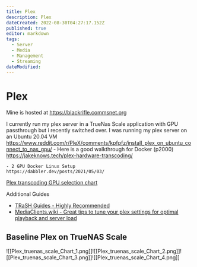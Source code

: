 ```yaml
---
title: Plex
description: Plex
dateCreated: 2022-08-30T04:27:17.152Z
published: true
editor: markdown
tags:
  - Server
  - Media
  - Management
  - Streaming
dateModified: 
---
```

# Plex

Mine is hosted at https://blackrifle.commsnet.org


I currently run my plex server in a TrueNas Scale application with GPU passthrough but i recently switched over. I was running my plex server on an Ubuntu 20.04 VM
	https://www.reddit.com/r/PleX/comments/kpfpfz/install_plex_on_ubuntu_connect_to_nas_gpu/
	- Here is a good walkthrough for Docker (p2000)
	https://jakeknows.tech/plex-hardware-transcoding/

	- 2 GPU Docker Linux Setup
	https://dabbler.dev/posts/2021/05/03/


[Plex transcoding GPU selection chart](https://www.elpamsoft.com/?p=Plex-Hardware-Transcoding)

Additional Guides 
- [TRaSH Guides - Highly Recommended](https://trash-guides.info/Plex/)
- [MediaClients.wiki - Great tips to tune your plex settings for optimal playback and server load](https://mediaclients.wiki/en/Plex)


## Baseline Plex on TrueNAS Scale

![[Plex_truenas_scale_Chart_1.png]]![[Plex_truenas_scale_Chart_2.png]]![[Plex_truenas_scale_Chart_3.png]]![[Plex_truenas_scale_Chart_4.png]]